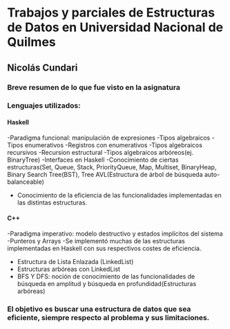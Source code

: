 # Trabajos y parciales de Estructuras de Datos en Universidad Nacional de Quilmes

## Nicolás Cundari
### Breve resumen de lo que fue visto en la asignatura
### Lenguajes utilizados:
#### Haskell
-Paradigma funcional: manipulación de expresiones
-Tipos algebraicos
-Tipos enumerativos
-Registros con enumerativos
-Tipos algebraicos recursivos
-Recursion estructural
-Tipos algebraicos arbóreos(ej. BinaryTree)
-Interfaces en Haskell
-Conocimiento de ciertas estructuras(Set, Queue, Stack, PriorityQueue, Map, Multiset, BinaryHeap, Binary Search Tree(BST), Tree AVL(Estructura de árbol de búsqueda auto-balanceable)
- Conocimiento de la eficiencia de las funcionalidades implementadas en las distintas estructuras.


#### C++
-Paradigma imperativo: modelo destructivo y estados implícitos del sistema
-Punteros y Arrays
-Se implementó muchas de las estructuras implementadas en Haskell con sus respectivos costes de eficiencia.
- Estructura de Lista Enlazada (LinkedList)
- Estructuras arbóreas con LinkedList
- BFS Y DFS: noción de conocimiento de las funcionalidades de búsqueda en amplitud y búsqueda en profundidad(Estructuras arbóreas)
### El objetivo es buscar una estructura de datos que sea eficiente, siempre respecto al problema y sus limitaciones.





